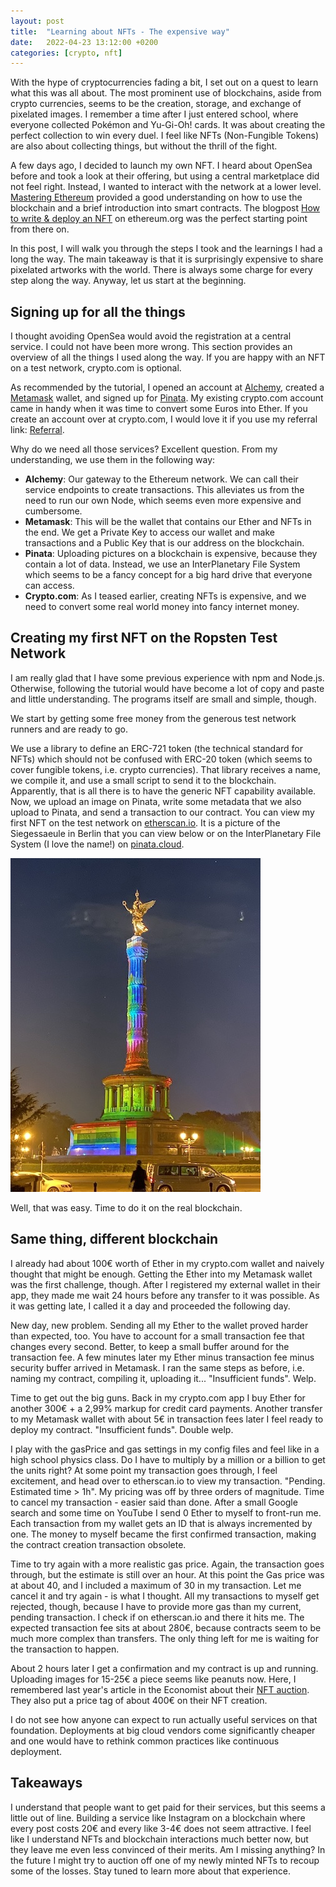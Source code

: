 ```yaml
---
layout: post
title:  "Learning about NFTs - The expensive way"
date:   2022-04-23 13:12:00 +0200
categories: [crypto, nft]
---
```


With the hype of cryptocurrencies fading a bit, I set out on a quest to learn what this was all about.
The most prominent use of blockchains, aside from crypto currencies, seems to be the creation, storage, and
exchange of pixelated images.
I remember a time after I just entered school, where everyone collected Pokémon and Yu-Gi-Oh! cards.
It was about creating the perfect collection to win every duel.
I feel like NFTs (Non-Fungible Tokens) are also about collecting things, but without the thrill of the fight.

A few days ago, I decided to launch my own NFT.
I heard about OpenSea before and took a look at their offering, but using a central marketplace did not feel right.
Instead, I wanted to interact with the network at a lower level.
[Mastering Ethereum](https://www.amazon.de/-/en/Andreas-M-Antonopoulos/dp/1491971940/ref=sr_1_4) provided a good understanding
on how to use the blockchain and a brief introduction into smart contracts.
The blogpost [How to write & deploy an NFT](https://ethereum.org/en/developers/tutorials/how-to-write-and-deploy-an-nft/)
on ethereum.org was the perfect starting point from there on.

In this post, I will walk you through the steps I took and the learnings I had a long the way.
The main takeaway is that it is surprisingly expensive to share pixelated artworks with the world.
There is always some charge for every step along the way.
Anyway, let us start at the beginning.

## Signing up for all the things

I thought avoiding OpenSea would avoid the registration at a central service.
I could not have been more wrong.
This section provides an overview of all the things I used along the way.
If you are happy with an NFT on a test network, crypto.com is optional.

As recommended by the tutorial, I opened an account at [Alchemy](https://www.alchemy.com), created a [Metamask](https://metamask.io)
wallet, and signed up for [Pinata](https://www.pinata.cloud).
My existing crypto.com account came in handy when it was time to convert some Euros into Ether.
If you create an account over at crypto.com, I would love it if you use my referral link: [Referral](https://crypto.com/app/8aj5j9hyde).

Why do we need all those services?
Excellent question.
From my understanding, we use them in the following way:

- **Alchemy**: Our gateway to the Ethereum network.
  We can call their service endpoints to create transactions.
  This alleviates us from the need to run our own Node, which seems even more expensive and cumbersome.
- **Metamask**: This will be the wallet that contains our Ether and NFTs in the end.
  We get a Private Key to access our wallet and make transactions and a Public Key that is our address on the blockchain.
- **Pinata**: Uploading pictures on a blockchain is expensive, because they contain a lot of data.
  Instead, we use an InterPlanetary File System which seems to be a fancy concept for a big hard drive that everyone can access.
- **Crypto.com**: As I teased earlier, creating NFTs is expensive, and we need to convert some real world money into fancy internet money.

## Creating my first NFT on the Ropsten Test Network

I am really glad that I have some previous experience with npm and Node.js.
Otherwise, following the tutorial would have become a lot of copy and paste and little understanding.
The programs itself are small and simple, though.

We start by getting some free money from the generous test network runners and are ready to go.

We use a library to define an ERC-721 token (the technical standard for NFTs) which should not be confused with
ERC-20 token (which seems to cover fungible tokens, i.e. crypto currencies).
That library receives a name, we compile it, and use a small script to send it to the blockchain.
Apparently, that is all there is to have the generic NFT capability available.
Now, we upload an image on Pinata, write some metadata that we also upload to Pinata, and send a transaction to our
contract.
You can view my first NFT on the test network on [etherscan.io](https://ropsten.etherscan.io/address/0xab8f53da7cdf93ad5ae48cd0322e6caed0eb6051).
It is a picture of the Siegessaeule in Berlin that you can view below or on the InterPlanetary File System (I love the name!)
on [pinata.cloud](https://gateway.pinata.cloud/ipfs/QmUQDaeiK6e1qM8HJHgKC6giRAMdqbQSPNqZJQeB75VnvG).

![NFT Siegessaeule](/assets/2022-04-23-learning-about-nfts/siegessaeule.jpeg)

Well, that was easy.
Time to do it on the real blockchain.

## Same thing, different blockchain

I already had about 100€ worth of Ether in my crypto.com wallet and naively thought that might be enough.
Getting the Ether into my Metamask wallet was the first challenge, though.
After I registered my external wallet in their app, they made me wait 24 hours before any transfer to it was possible.
As it was getting late, I called it a day and proceeded the following day.

New day, new problem.
Sending all my Ether to the wallet proved harder than expected, too.
You have to account for a small transaction fee that changes every second.
Better, to keep a small buffer around for the transaction fee.
A few minutes later my Ether minus transaction fee minus security buffer arrived in Metamask.
I ran the same steps as before, i.e. naming my contract, compiling it, uploading it...
"Insufficient funds". Welp.

Time to get out the big guns.
Back in my crypto.com app I buy Ether for another 300€ + a 2,99% markup for credit card payments.
Another transfer to my Metamask wallet with about 5€ in transaction fees later I feel ready to deploy my contract.
"Insufficient funds". Double welp.

I play with the gasPrice and gas settings in my config files and feel like in a high school physics class.
Do I have to multiply by a million or a billion to get the units right?
At some point my transaction goes through, I feel excitement, and head over to etherscan.io to view my transaction.
"Pending. Estimated time > 1h".
My pricing was off by three orders of magnitude.
Time to cancel my transaction - easier said than done.
After a small Google search and some time on YouTube I send 0 Ether to myself to front-run me.
Each transaction from my wallet gets an ID that is always incremented by one.
The money to myself became the first confirmed transaction, making the contract creation transaction obsolete.

Time to try again with a more realistic gas price.
Again, the transaction goes through, but the estimate is still over an hour.
At this point the Gas price was at about 40, and I included a maximum of 30 in my transaction.
Let me cancel it and try again - is what I thought.
All my transactions to myself get rejected, though, because I have to provide more gas than my current, pending transaction.
I check if on etherscan.io and there it hits me.
The expected transaction fee sits at about 280€, because contracts seem to be much more complex than transfers.
The only thing left for me is waiting for the transaction to happen.

About 2 hours later I get a confirmation and my contract is up and running.
Uploading images for 15-25€ a piece seems like peanuts now.
Here, I remembered last year's article in the Economist about their [NFT auction](https://www.economist.com/the-economist-explains/2021/10/21/why-we-are-selling-our-cover-as-an-nft).
They also put a price tag of about 400€ on their NFT creation.

I do not see how anyone can expect to run actually useful services on that foundation.
Deployments at big cloud vendors come significantly cheaper and one would have to rethink common practices like
continuous deployment.

## Takeaways

I understand that people want to get paid for their services, but this seems a little out of line.
Building a service like Instagram on a blockchain where every post costs 20€ and every like 3-4€ does not seem attractive.
I feel like I understand NFTs and blockchain interactions much better now, but they leave me even less convinced of their merits.
Am I missing anything?
In the future I might try to auction off one of my newly minted NFTs to recoup some of the losses.
Stay tuned to learn more about that experience.
